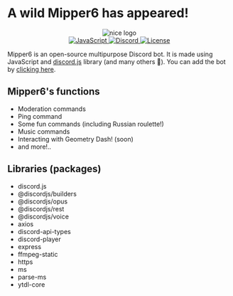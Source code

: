 # A wild Mipper6 has appeared!

<div align="center">
  <img src="https://mipper6.cf/resources/Mipper6-o.png" alt="nice logo"><br>
    <a href="https://www.javascript.com/">
        <img src="https://img.shields.io/badge/javascript-%23323330.svg?style=flat-square&logo=javascript&logoColor=%23F7DF1E" alt="JavaScript">
    </a>
    <a href="https://discord.js.org/#/">
        <img src="https://img.shields.io/badge/Discord.JS%20v13-%237289DA.svg?style=flat-square&logo=discord&logoColor=white" alt="Discord">
    </a>
    <a href="./LICENSE">
        <img src="https://img.shields.io/github/license/shikoshib/Mipper6?style=flat-square" alt="License">
    </a>
</div>

Mipper6 is an open-source multipurpose Discord bot. It is made using JavaScript and [discord.js](https://github.com/discordjs/discord.js) library (and many others 🙂). You can add the bot by [clicking here](https://top.gg/bot/929992928615608412).
## Mipper6's functions
* Moderation commands
* Ping command
* Some fun commands (including Russian roulette!)
* Music commands
* Interacting with Geometry Dash! (soon)
* and more!..
## Libraries (packages)
* discord.js
* @discordjs/builders
* @discordjs/opus
* @discordjs/rest
* @discordjs/voice
* axios
* discord-api-types
* discord-player
* express
* ffmpeg-static
* https
* ms
* parse-ms
* ytdl-core

